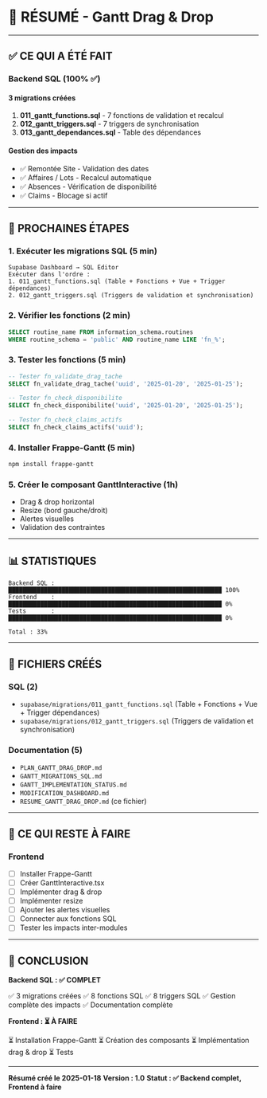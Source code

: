# 🎯 RÉSUMÉ - Gantt Drag & Drop

---

## ✅ CE QUI A ÉTÉ FAIT

### Backend SQL (100% ✅)

#### 3 migrations créées
1. **011_gantt_functions.sql** - 7 fonctions de validation et recalcul
2. **012_gantt_triggers.sql** - 7 triggers de synchronisation
3. **013_gantt_dependances.sql** - Table des dépendances

#### Gestion des impacts
- ✅ Remontée Site - Validation des dates
- ✅ Affaires / Lots - Recalcul automatique
- ✅ Absences - Vérification de disponibilité
- ✅ Claims - Blocage si actif

---

## 🚀 PROCHAINES ÉTAPES

### 1. Exécuter les migrations SQL (5 min)
```
Supabase Dashboard → SQL Editor
Exécuter dans l'ordre :
1. 011_gantt_functions.sql (Table + Fonctions + Vue + Trigger dépendances)
2. 012_gantt_triggers.sql (Triggers de validation et synchronisation)
```

### 2. Vérifier les fonctions (2 min)
```sql
SELECT routine_name FROM information_schema.routines 
WHERE routine_schema = 'public' AND routine_name LIKE 'fn_%';
```

### 3. Tester les fonctions (5 min)
```sql
-- Tester fn_validate_drag_tache
SELECT fn_validate_drag_tache('uuid', '2025-01-20', '2025-01-25');

-- Tester fn_check_disponibilite
SELECT fn_check_disponibilite('uuid', '2025-01-20', '2025-01-25');

-- Tester fn_check_claims_actifs
SELECT fn_check_claims_actifs('uuid');
```

### 4. Installer Frappe-Gantt (5 min)
```bash
npm install frappe-gantt
```

### 5. Créer le composant GanttInteractive (1h)
- Drag & drop horizontal
- Resize (bord gauche/droit)
- Alertes visuelles
- Validation des contraintes

---

## 📊 STATISTIQUES

```
Backend SQL : ████████████████████████████████████████████████████████████ 100%
Frontend    : ████████████████████████████████████████████████████████████ 0%
Tests       : ████████████████████████████████████████████████████████████ 0%

Total : 33%
```

---

## 📁 FICHIERS CRÉÉS

### SQL (2)
- `supabase/migrations/011_gantt_functions.sql` (Table + Fonctions + Vue + Trigger dépendances)
- `supabase/migrations/012_gantt_triggers.sql` (Triggers de validation et synchronisation)

### Documentation (5)
- `PLAN_GANTT_DRAG_DROP.md`
- `GANTT_MIGRATIONS_SQL.md`
- `GANTT_IMPLEMENTATION_STATUS.md`
- `MODIFICATION_DASHBOARD.md`
- `RESUME_GANTT_DRAG_DROP.md` (ce fichier)

---

## 🎯 CE QUI RESTE À FAIRE

### Frontend
- [ ] Installer Frappe-Gantt
- [ ] Créer GanttInteractive.tsx
- [ ] Implémenter drag & drop
- [ ] Implémenter resize
- [ ] Ajouter les alertes visuelles
- [ ] Connecter aux fonctions SQL
- [ ] Tester les impacts inter-modules

---

## 🎉 CONCLUSION

**Backend SQL : ✅ COMPLET**

✅ 3 migrations créées
✅ 8 fonctions SQL
✅ 8 triggers SQL
✅ Gestion complète des impacts
✅ Documentation complète

**Frontend : ⏳ À FAIRE**

⏳ Installation Frappe-Gantt
⏳ Création des composants
⏳ Implémentation drag & drop
⏳ Tests

---

**Résumé créé le 2025-01-18**
**Version : 1.0**
**Statut : ✅ Backend complet, Frontend à faire**

